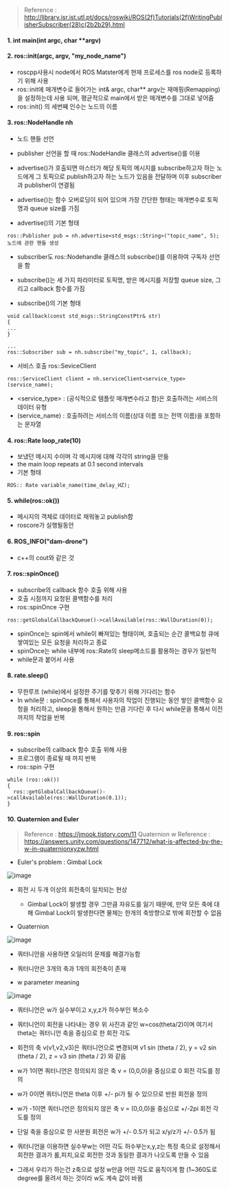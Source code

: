 > Reference : http://library.isr.ist.utl.pt/docs/roswiki/ROS(2f)Tutorials(2f)WritingPublisherSubscriber(28)c(2b2b29).html

#### 1. int main(int argc, char **argv)

#### 2. ros::init(argc, argv, "my_node_name")
- roscpp사용시 node에서 ROS Matster에게 현재 프로세스를 ros node로 등록하기 위해 사용
- ros::init에 매개변수로 들어가는 int& argc, char** argv는 재매핑(Remapping)을 설정하는데 사용 되며, 평균적으로 main에서 받은 매개변수를 그대로 넣어줌
- ros::init() 의 세번째 인수는 노드의 이름

#### 3. ros::NodeHandle nh
- 노드 핸들 선언 
- publisher 선언을 할 때 ros::NodeHandle 클래스의 advertise()를 이용
- advertise()가 호출되면 마스터가 해당 토픽의 메시지를 subscribe하고자 하는 노드에게 그 토픽으로 publish하고자 하는 노드가 있음을 전달하며 이후 subscriber과 publisher이 연결됨
- advertise()는 함수 오버로딩이 되어 있으며 가장 간단한 형태는 매개변수로 토픽명과 queue size를 가짐

- advertise()의 기본 형태
```
ros::Publisher pub = nh.advertise<std_msgs::String>("topic_name", 5); 노드에 관한 핸들 생성
```

- subscriber도 ros::Nodehandle 클래스의 subscribe()를 이용하여 구독자 선언을 함
- subscribe()는 세 가지 파라미터로 토픽명, 받은 메시지를 저장할 queue size, 그리고 callback 함수를 가짐

- subscribe()의 기본 형태
```
void callback(const std_msgs::StringConstPtr& str)
{
...
}

...
ros::Subscriber sub = nh.subscribe("my_topic", 1, callback);
```

- 서비스 호출 ros::SeviceClient
```
ros::ServiceClient client = nh.serviceClient<service_type>(service_name); 
```
  - <service_type> : (공식적으로 템플릿 매개변수라고 함)은 호출하려는 서비스의 데이터 유형
  - (service_name) : 호출하려는 서비스의 이름(상대 이름 또는 전역 이름)을 포함하는 문자열

#### 4. ros::Rate loop_rate(10)
- 보냈던 메시지 수이며 각 메시지에 대해 각각의 string을 만듦
- the main loop repeats at 0.1 second intervals
- 기본 형태
```
ROS:: Rate variable_name(time_delay_HZ); 
```

#### 5. while(ros::ok())
- 메시지의 객체로 데이터로 채워놓고 publish함
- roscore가 실행될동안

#### 6. ROS_INFO("dam-drone")
- c++의 cout와 같은 것

#### 7. ros::spinOnce()
- subscribe의 callback 함수 호출 위해 사용
- 호출 시점까지 요청된 콜백함수를 처리
- ros::spinOnce 구현
```
ros::getGlobalCallbackQueue()->callAvailable(ros::WallDuration(0));
```
- spinOnce는 spin에서 while이 빠져있는 형태이며, 호출되는 순간 콜백요청 큐에 쌓여있는 모든 요청을 처리하고 종료
- spinOnce는 while 내부에 ros::Rate의 sleep메소드를 활용하는 경우가 일반적
- while문과 붙어서 사용

#### 8. rate.sleep()
- 무한루프 (while)에서 설정한 주기를 맞추기 위해 기다리는 함수
- In while문 : spinOnce를 통해서 사용자의 작업이 진행되는 동안 쌓인 콜백함수 요청을 처리하고, sleep을 통해서 원하는 만큼 기다린 후 다시 while문을 통해서 이전까지의 작업을 반복

#### 9. ros::spin
- subscribe의 callback 함수 호출 위해 사용
- 프로그램이 종료될 때 까지 반복
- ros::spin 구현
```
while (ros::ok())
{
  ros::getGlobalCallbackQueue()->callAvailable(ros::WallDuration(0.1));
}
```

#### 10. Quaternion and Euler
> Reference : https://jmook.tistory.com/11
> Quaternion w Reference : https://answers.unity.com/questions/147712/what-is-affected-by-the-w-in-quaternionxyzw.html

- Euler's problem : Gimbal Lock

![image](https://user-images.githubusercontent.com/108650199/180133670-76532f7b-a784-4a7e-a35c-7d5a24024ed3.png)

   - 회전 시 두개 이상의 회전축이 일치되는 현상
     - Gimbal Lock이 발생할 경우 그만큼 자유도를 잃기 때문에, 만약 모든 축에 대해 Gimbal Lock이 발생한다면 물체는 한개의 축방향으로 밖에 회전할 수 없음

- Quaternion

![image](https://user-images.githubusercontent.com/108650199/180133801-2db59c69-50ab-43f7-80d3-a08f9d011d0b.png)

   - 쿼터니안을 사용하면 오일러의 문제를 해결가능함
   - 쿼터니안은 3개의 축과 1개의 회전축이 존재

- w parameter meaning

![image](https://user-images.githubusercontent.com/108650199/180134638-7b22d434-c4a4-442f-b125-f3ff638bbe44.png)

  - 쿼터니언은 w가 실수부이고 x,y,z가 허수부인 복소수
  - 쿼터니언이 회전을 나타내는 경우 위 사진과 같인 w=cos(theta/2)이며 여기서 theta는 쿼터니언 축을 중심으로 한 회전 각도
  - 회전의 축 v(v1,v2,v3)은 쿼터니언으로 변경되며 v1 sin (theta / 2), y = v2 sin (theta / 2), z = v3 sin (theta / 2) 와 같음
  - w가 1이면 쿼터니언은 정의되지 않은 축 v = (0,0,0)을 중심으로 0 회전 각도를 정의
  - w가 0이면 쿼터니언은 theta 이후 +/- pi가 될 수 있으므로 반원 회전을 정의
  - w가 -1이면 쿼터니언은 정의되지 않은 축 v = (0,0,0)을 중심으로 +/-2pi 회전 각도를 정의
  - 단일 축을 중심으로 한 사분원 회전은 w가 +/- 0.5가 되고 x/y/z가 +/- 0.5가 됨

- 쿼터니언을 이용하면 실수부w는 어떤 각도 허수부는x,y,z는 특정 축으로 설정해서 회전한 결과가 롤,피치,요로 회전한 것과 동일한 결과가 나오도록 만들 수 있음
- 그래서 우리가 하는건 z축으로 설정 w만큼 어떤 각도로 움직이게 함 (1~360도로 degree를 올려서 하는 것이라 w도 계속 값이 바뀜
